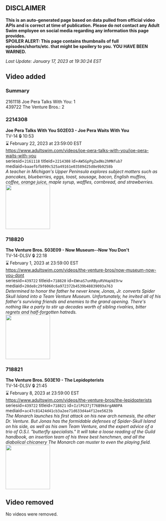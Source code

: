 ## DISCLAIMER
**This is an auto-generated page based on data pulled from official video APIs and is correct at time of publication. Please do not contact any Adult Swim employee on social media regarding any information this page provides.**  
**SPOILER ALERT: This page contains thumbnails of full episodes/shorts/etc. that might be spoilery to you. YOU HAVE BEEN WARNED.**  

_Last Update: January 17, 2023 at 19:30:24 EST_
## Video added
### Summary
2161118 Joe Pera Talks With You: 1  
439722 The Venture Bros.: 2  
### 2214308
**Joe Pera Talks With You S02E03 - Joe Pera Waits With You**  
TV-14 🔒 10:53  
⌛ February 22, 2023 at 23:59:00 EST  
https://www.adultswim.com/videos/joe-pera-talks-with-you/joe-pera-waits-with-you  
seriesid=`2161118` titleid=`2214308` id=`AW5GpPgZadNs2hMNfub7` mediaid=`baaefbfb899c525a49161e03589d25d8e9b9258b`  
_A teacher in Michigan's Upper Peninsula explores subject matters such as pancakes, blueberries, eggs, toast, sausage, bacon, English muffins, coffee, orange juice, maple syrup, waffles, cornbread, and strawberries._  
<a href="https://media.cdn.adultswim.com/uploads/20191107/thumbnails/2_19117111407-joeperatalks_203_dup-20191021.jpg"><img src="https://media.cdn.adultswim.com/uploads/20191107/thumbnails/2_19117111407-joeperatalks_203_dup-20191021.jpg" height="144px" /></a>
### 718820
**The Venture Bros. S03E09 - Now Museum--Now You Don't**  
TV-14-DLSV 🔒 22:18  
⌛ February 1, 2023 at 23:59:00 EST  
https://www.adultswim.com/videos/the-venture-bros/now-museum-now-you-dont  
seriesid=`439722` titleid=`718820` id=`EWnaS7unRByuRVHapkE9rw` mediaid=`20de8c29f6060c6a972372b4539b48839093a763`  
_Determined to honor the father he never knew, Jonas, Jr. converts Spider Skull Island into a Team Venture Museum.  Unfortunately, he invited all of his father's surviving friends and enemies to the grand opening. 
There's nothing like a party to stir up decades worth of sibling rivalries, bitter regrets and half-forgotten hatreds._  
<a href="https://media.cdn.adultswim.com/uploads/20210106/thumbnails/2_211614545-venture_135_dst_cid-URYR.jpg"><img src="https://media.cdn.adultswim.com/uploads/20210106/thumbnails/2_211614545-venture_135_dst_cid-URYR.jpg" height="144px" /></a>
### 718821
**The Venture Bros. S03E10 - The Lepidopterists**  
TV-14-DLSV 🔒 21:45  
⌛ February 8, 2023 at 23:59:00 EST  
https://www.adultswim.com/videos/the-venture-bros/the-lepidopterists  
seriesid=`439722` titleid=`718821` id=`IzlPG37jT76B9k6rgAN0PA` mediaid=`ac47c81424d41cb3a2ee71d633d4a4f12ee5623b`  
_The Monarch launches his first attack on his new arch nemesis, the other Dr. Venture.  But Jonas has the formidable defenses of Spider-Skull Island on his side, as well as his own Team Venture, and the expert advice of a trio of O.S.I. "butterfly specialists." It will take a loose reading of the Guild handbook, an insertion team of his three best henchmen, and all the diabolical chicanery The Monarch can muster to even the playing field._  
<a href="https://media.cdn.adultswim.com/uploads/20210106/thumbnails/2_2116145178-venture_136_dst_cid-URZA.jpg"><img src="https://media.cdn.adultswim.com/uploads/20210106/thumbnails/2_2116145178-venture_136_dst_cid-URZA.jpg" height="144px" /></a>
## Video removed
No videos were removed.  
